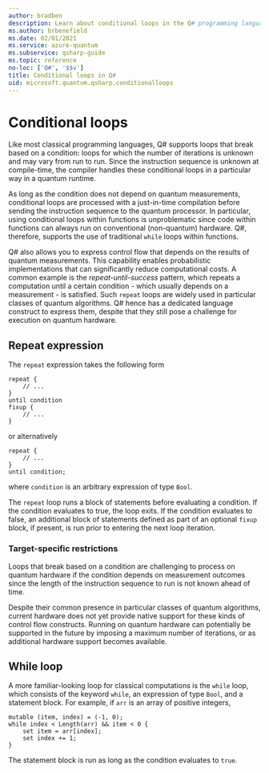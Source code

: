 ```yaml
---
author: bradben
description: Learn about conditional loops in the Q# programming language.
ms.author: brbenefield
ms.date: 02/01/2021
ms.service: azure-quantum
ms.subservice: qsharp-guide
ms.topic: reference
no-loc: ['Q#', '$$v']
title: Conditional loops in Q#
uid: microsoft.quantum.qsharp.conditionalloops
---
```


# Conditional loops

Like most classical programming languages, Q# supports loops that break based on a condition: loops for which the number of iterations is unknown and may vary from run to run. Since the instruction sequence is unknown at compile-time, the compiler handles these conditional loops in a particular way in a quantum runtime.

As long as the condition does not depend on quantum measurements, conditional loops are processed with a just-in-time compilation before sending the instruction sequence to the quantum processor.
In particular, using conditional loops within functions is unproblematic since code within functions can always run on conventional (non-quantum) hardware. Q#, therefore, supports the use of traditional `while` loops within functions.

Q# also allows you to express control flow that depends on the results of quantum measurements.
This capability enables probabilistic implementations that can significantly reduce computational costs.
A common example is the *repeat-until-success* pattern, which repeats a computation until a certain condition - which usually depends on a measurement - is satisfied. Such `repeat` loops are widely used in particular classes of quantum algorithms.  Q# hence has a dedicated language construct to express them, despite that they still pose a challenge for execution on quantum hardware.

## Repeat expression

The `repeat` expression takes the following form

```qsharp
repeat {
    // ...
}
until condition
fixup {
    // ...
}
```

or alternatively

```qsharp
repeat {
    // ...
}
until condition;
```

where `condition` is an arbitrary expression of type `Bool`.

The `repeat` loop runs a block of statements before evaluating a condition. If the condition evaluates to true, the loop exits. If the condition evaluates to false, an additional block of statements defined as part of an optional `fixup` block, if present, is run prior to entering the next loop iteration.

### Target-specific restrictions

Loops that break based on a condition are challenging to process on quantum hardware if the condition depends on measurement outcomes since the length of the instruction sequence to run is not known ahead of time.

Despite their common presence in particular classes of quantum algorithms, current hardware does not yet provide native support for these kinds of control flow constructs. Running on quantum hardware can potentially be supported in the future by imposing a maximum number of iterations, or as additional hardware support becomes available.

## While loop

A more familiar-looking loop for classical computations is the `while` loop, which consists of the keyword `while`, an expression of type `Bool`, and a statement block.
For example, if `arr` is an array of positive integers,

```qsharp
mutable (item, index) = (-1, 0);
while index < Length(arr) && item < 0 {
    set item = arr[index];
    set index += 1;
}
```

The statement block is run as long as the condition evaluates to `true`.

